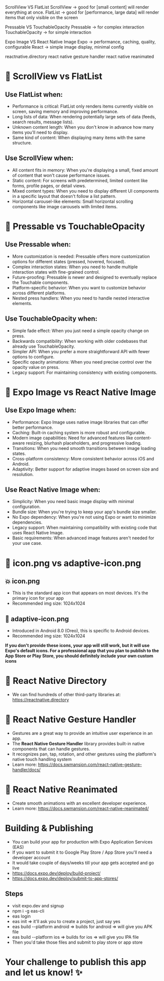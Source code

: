 ScrollView VS FlatList
ScrollView -> good for [small content]
will render everything at once.
FlatList -> good for [performance, large data]
will render items that only visible on the screen

Pressable VS TouchableOpacity
Pressable -> for complex interaction
TouchableOpacity -> for simple interaction

Expo Image VS React Native Image
Expo -> performance, caching, quality, configurable
React -> simple image display, minimal config

reactnative.directory
react native gesture handler
react native reanimated

# 🎉 ScrollView vs FlatList

## Use FlatList when:

- Performance is critical: FlatList only renders items currently visible on screen, saving memory and improving performance.
- Long lists of data: When rendering potentially large sets of data (feeds, search results, message lists).
- Unknown content length: When you don't know in advance how many items you'll need to display.
- Same kind of content: When displaying many items with the same structure.

## Use ScrollView when:

- All content fits in memory: When you're displaying a small, fixed amount of content that won't cause performance issues.
- Static content: For screens with predetermined, limited content like forms, profile pages, or detail views.
- Mixed content types: When you need to display different UI components in a specific layout that doesn't follow a list pattern.
- Horizontal carousel-like elements: Small horizontal scrolling components like image carousels with limited items.

# 🚀 Pressable vs TouchableOpacity

## Use Pressable when:

- More customization is needed: Pressable offers more customization options for different states (pressed, hovered, focused).
- Complex interaction states: When you need to handle multiple interaction states with fine-grained control.
- Future-proofing: Pressable is newer and designed to eventually replace the Touchable components.
- Platform-specific behavior: When you want to customize behavior across different platforms.
- Nested press handlers: When you need to handle nested interactive elements.

## Use TouchableOpacity when:

- Simple fade effect: When you just need a simple opacity change on press.
- Backwards compatibility: When working with older codebases that already use TouchableOpacity.
- Simpler API: When you prefer a more straightforward API with fewer options to configure.
- Specific opacity animations: When you need precise control over the opacity value on press.
- Legacy support: For maintaining consistency with existing components.

# 📸 Expo Image vs React Native Image

## Use Expo Image when:

- Performance: Expo Image uses native image libraries that can offer better performance.
- Caching: Built-in caching system is more robust and configurable.
- Modern image capabilities: Need for advanced features like content-aware resizing, blurhash placeholders, and progressive loading.
- Transitions: When you need smooth transitions between image loading states.
- Cross-platform consistency: More consistent behavior across iOS and Android.
- Adaptivity: Better support for adaptive images based on screen size and resolution.

## Use React Native Image when:

- Simplicity: When you need basic image display with minimal configuration.
- Bundle size: When you're trying to keep your app's bundle size smaller.
- No Expo dependency: When you're not using Expo or want to minimize dependencies.
- Legacy support: When maintaining compatibility with existing code that uses React Native Image.
- Basic requirements: When advanced image features aren't needed for your use case.

# 👀 icon.png vs adaptive-icon.png

## 💥 icon.png

- This is the standard app icon that appears on most devices. It's the primary icon for your app
- Recommended img size: 1024x1024

## 💫 adaptive-icon.png

- Introduced in Android 8.0 (Oreo), this is specific to Android devices.
- Recommended img size: 1024x1024

**If you don't provide these icons, your app will still work, but it will use Expo's default icons. For a professional app that you plan to publish to the App Store or Play Store, you should definitely include your own custom icons**

# 🎁 React Native Directory

- We can find hundreds of other third-party libraries at: https://reactnative.directory

# 🤌 React Native Gesture Handler

- Gestures are a great way to provide an intuitive user experience in an app.
- The **React Native Gesture Handler** library provides built-in native components that can handle gestures.
- It recognizes pan, tap, rotation, and other gestures using the platform's native touch handling system
- Learn more: https://docs.swmansion.com/react-native-gesture-handler/docs/

# 🐴 React Native Reanimated

- Create smooth animations with an excellent developer experience.
- Learn more: https://docs.swmansion.com/react-native-reanimated/

# Building & Publishing

- You can build your app for production with Expo Application Services (EAS)
- If you want to submit it to Google Play Store / App Store you'll need a developer account
- It would take couple of days/weeks till your app gets accepted and go live
- https://docs.expo.dev/deploy/build-project/
- https://docs.expo.dev/deploy/submit-to-app-stores/

## Steps

- visit expo.dev and signup
- npm i -g eas-cli
- eas login
- eas init => it'll ask you to create a project, just say yes
- eas build --platform android => builds for android => will give you APK file
- eas build --platform ios => builds for ios => will give you IPA file
- Then you'd take those files and submit to play store or app store

# Your challenge to publish this app and let us know! ✨
